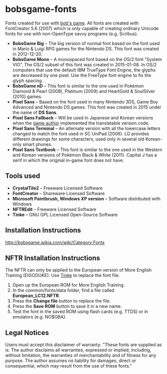 # bobsgame-fonts
Fonts created for use with [bob's game](https://github.com/bobsgame/bobsgame). All fonts are created with FontCreator 5.6 (2007) which is only capable of creating ordinary Unicode fonts for use with non-OpenType savvy programs (e.g. Scribus).
* **BobsGame Big** – The big version of normal font based on the font used in Mario & Luigi RPG games for the Nintendo DS. This font was created in 2012-12-20.
* **BobsGame Mono** – A monospaced font based on the OS/2 font “System VIO”. The OS/2 subset of this font was created in 2015-01-08. In OS/2 computers that use the default IBM TrueType Font Engine, the glyphs are decreased by one pixel. Use the FreeType font engine to fix the glyph spacing.
* **BobsGame nD** – This font is similar to the one used in Pokémon Diamond & Pearl (2008), Platinum (2009) and HeartGold & SoulSilver (2010) games.
* **Pixel Sans** – Based on the font used in many Nintendo 3DS, Game Boy Advanced and Nintendo DS games. This font was created in 2015 under the name of **DS Sans**.
* **Pixel Sans Fallback** – Will be used in Japanese and Korean versions when the [game author](https://github.com/bobsgame) implemented the translatable version code.
* **Pixel Sans Terminal** – An alternate version with all the lowercase letters changed to match the font used in SC UniPad (2006). LG provides different drawings for some characters, used only in several old Korean-only smart phones.
* **Pixel Sans Textbook** – This font is similar to the one used in the Western and Korean versions of Pokémon Black & White (2011). Capital J has a serif in which the original in-game font does not have.

## Tools used
* **CrystalTile2** – Freeware Licensed Software
* **FontCreator** – Shareware Licensed Software
* **Microsoft Paintbrush, Windows XP version** – Software distributed with Windows
* **NFTREdit** – Freeware Licensed Software
* **Tinke** – GNU GPL Licensed Open-Source Software

## Installation Instructions
http://bobsgame.wikia.com/wiki/Category:Fonts

## NFTR Installation Instructions
The NFTR can only be applied to the European version of More English Training (EIGODUKE). Use [Tinke](https://github.com/pleonex/tinke) to replace the font file.
1. Open up the European ROM for More English Training.
2. In the common/fonts/data folder, find a file called **European_LC12.NFTR**.
3. Press the **Change file** button to replace the file.
4. Press the **Save ROM** button to save it in a new name.
5. Test the font in the saved ROM using flash cards (e.g. TTDS) or in emulators (e.g. NO$GBA).

## Legal Notices
Users must accept this disclaimer of warranty: "These fonts are supplied as is. The author disclaims all warranties, expressed or implied, including, without limitation, the warranties of merchantability and of fitness for any purpose. The author assumes no liability for damages, direct or consequential, which may result from the use of these fonts."
